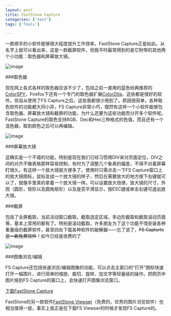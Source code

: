 ```yaml
---
layout: post
title: FastStone Capture
categories: ['text']
tags: ['Tools']

---
```


一款顺手的小软件能够很大程度提升工作效率，FastStone Capture正是如此。从名字上就可以看出来，这是一款截屏软件，但我平时最常用到的是它附带的其他两个小功能：取色器和屏幕放大镜。 

<!--more-->

![image](http://fangming.li/wimgs/blog/fs_capture_window.gif)

###取色器

现在网上各式各样的取色器应该不少了，包括之前一直用的蓝色经典推荐的[ColorSPY](http://www.microtask.ca/colorspy2pb.html)，Firefox下还有一个专门的取色器扩展[ColorZilla](https://addons.mozilla.org/firefox/271/)，这些都是很好的软件。但自从使用了FS Capture之后，这些我都很少用到了。原因很简单，各种取色软件的功能都大同小异，FS Capture非常小巧，既然有这样一个小软件能够包含取色器、屏幕放大镜和截屏的功能，为什么还要为这些功能而分开多个软件呢。FastStone Capture的取色支持RGB、Dec和Hex三种格式的色值，而且还有一个混色器，取到颜色之后可以再编辑。

![image](http://fangming.li/wimgs/blog/fs_capture_color_picker.jpg)

###屏幕放大镜

这确实是一个不错的功能，特别是现在我们已经习惯用DIV来对页面定位，DIV之间的对齐不像表格那样容易控制，有时为了调整几个象素的偏差，不得不对着屏幕盯很久。有这样一个放大镜就方便多了。使用时只需点击一下FS Capture窗口上的放大镜图标，鼠标变成一个放大镜的样子，然后在需要放大的地方按下右键就可以了，就像手里真的拿着一个放大镜一样。可以设置放大倍律，放大镜的尺寸，外观（圆形，矩形以及圆角矩形）以及是否平滑显示，按ESC键或单击右键可退出放大镜。

###截屏

包括了全屏截取，当前活动窗口截取，截取选定区域，多边形截取和截取滚动页面等，基本上常用的都有了。特别是滚动截取，许多朋友为了这个功能不惜安装各种重量级的截屏软件，甚至四处下载各种软件的破解器——忘了说了，~~FS Capturte是一款免费软件~~！如今已经是收费的了

![image](http://fangming.li/wimgs/blog/fs_capture_context_menu.gif)

###图像浏览/编辑

FS Capture还包括快速浏览/编辑图像的功能，可以点击主窗口的“打开”图标快速打开一幅图片，进行简单的缩放、裁切、旋转、加文字等轻量级的操作。把网页中图片拖到FS Capture的窗口上，会快速打开图像浏览窗口。

[下载FastStone Capture](http://www.faststone.org/FSCaptureDetail.htm)

FastStone的另一款软件[FastStone Viewser](http://www.faststone.org/FSViewerDetail.htm)（免费的，优秀的图片浏览软件）也相当值得一提，事实上我正是在下载FS Viewser的时候才发现FS Capture的。